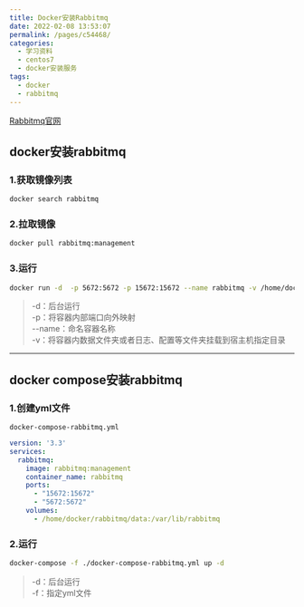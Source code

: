 ```yaml
---
title: Docker安装Rabbitmq
date: 2022-02-08 13:53:07
permalink: /pages/c54468/
categories:
  - 学习资料
  - centos7
  - docker安装服务
tags:
  - docker
  - rabbitmq
---
```


[Rabbitmq官网](https://www.rabbitmq.com/)
## docker安装rabbitmq


### 1.获取镜像列表
```sh
docker search rabbitmq
```
### 2.拉取镜像
```sh
docker pull rabbitmq:management
```
### 3.运行
```sh
docker run -d  -p 5672:5672 -p 15672:15672 --name rabbitmq -v /home/docker/rabbitmq/data:/var/lib/rabbitmq rabbitmq:management
```
>-d：后台运行  
-p：将容器内部端口向外映射  
--name：命名容器名称  
-v：将容器内数据文件夹或者日志、配置等文件夹挂载到宿主机指定目录  

---

## docker compose安装rabbitmq

### 1.创建yml文件
`docker-compose-rabbitmq.yml`
```yml
version: '3.3'
services:
  rabbitmq:
    image: rabbitmq:management
    container_name: rabbitmq
    ports:
      - "15672:15672"
      - "5672:5672"
    volumes:
      - /home/docker/rabbitmq/data:/var/lib/rabbitmq
```
### 2.运行
```sh
docker-compose -f ./docker-compose-rabbitmq.yml up -d
```
>-d：后台运行  
-f：指定yml文件  